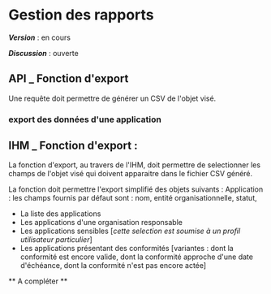 # Gestion des rapports

_**Version**_ : en cours

_**Discussion**_ : ouverte


## API _ Fonction d'export
Une requête doit permettre de générer un CSV de l'objet visé.

### export des données d'une application


## IHM _ Fonction d'export :
La fonction d'export, au travers de l'IHM, doit permettre de selectionner les champs de l'objet visé qui doivent apparaitre dans le fichier CSV généré.

La fonction doit permettre l'export simplifié des objets suivants :
Application : les champs fournis par défaut sont : nom, entité organisationnelle, statut, 
- La liste des applications
- Les applications d'une organisation responsable
- Les applications sensibles [*cette selection est soumise à un profil utilisateur particulier*]
- Les applications présentant des conformités [variantes : dont la conformité est encore valide, dont la conformité approche d'une date d'échéance, dont la conformité n'est pas encore actée]


** A compléter ** 

